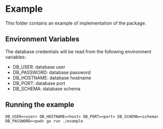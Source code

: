 # Example

This folder contains an example of implementation of the package.

## Environment Variables

The database credentials will be read from the following environment variables:

- DB_USER: database user
- DB_PASSWORD: database password
- DB_HOSTNAME: database hostname
- DB_PORT: database port
- DB_SCHEMA: database schema

## Running the example

`DB_USER=<user> DB_HOSTNAME=<host> DB_PORT=<port> DB_SCHEMA=<schema> DB_PASSWORD=<pwd> go run ./example`
